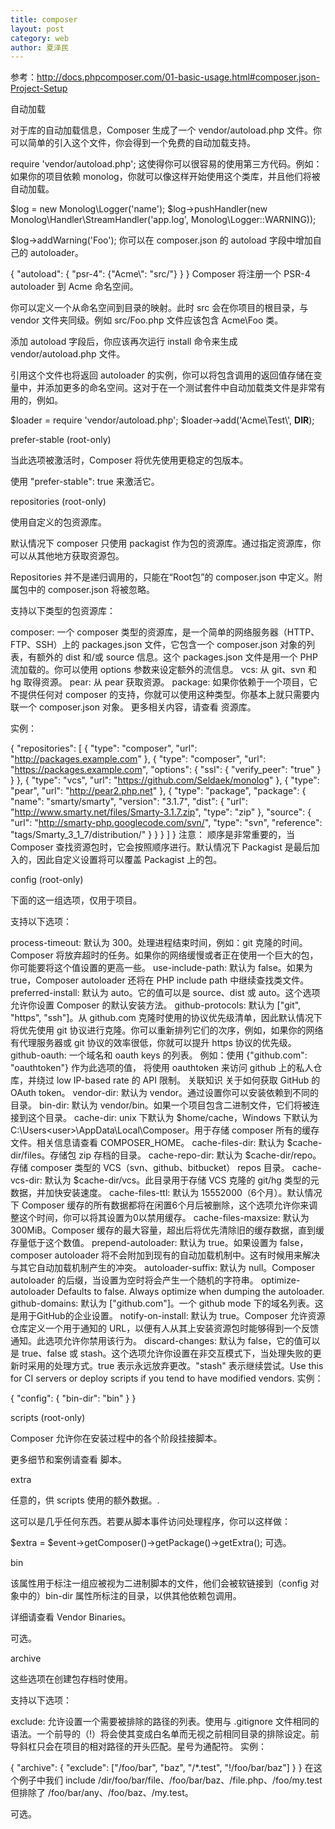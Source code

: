 ```yaml
---
title: composer
layout: post
category: web
author: 夏泽民
---
```

参考：http://docs.phpcomposer.com/01-basic-usage.html#composer.json-Project-Setup
<!-- more -->
自动加载

对于库的自动加载信息，Composer 生成了一个 vendor/autoload.php 文件。你可以简单的引入这个文件，你会得到一个免费的自动加载支持。

require 'vendor/autoload.php';
这使得你可以很容易的使用第三方代码。例如：如果你的项目依赖 monolog，你就可以像这样开始使用这个类库，并且他们将被自动加载。

$log = new Monolog\Logger('name');
$log->pushHandler(new Monolog\Handler\StreamHandler('app.log', Monolog\Logger::WARNING));

$log->addWarning('Foo');
你可以在 composer.json 的 autoload 字段中增加自己的 autoloader。

{
    "autoload": {
        "psr-4": {"Acme\\": "src/"}
    }
}
Composer 将注册一个 PSR-4 autoloader 到 Acme 命名空间。

你可以定义一个从命名空间到目录的映射。此时 src 会在你项目的根目录，与 vendor 文件夹同级。例如 src/Foo.php 文件应该包含 Acme\Foo 类。

添加 autoload 字段后，你应该再次运行 install 命令来生成 vendor/autoload.php 文件。

引用这个文件也将返回 autoloader 的实例，你可以将包含调用的返回值存储在变量中，并添加更多的命名空间。这对于在一个测试套件中自动加载类文件是非常有用的，例如。

$loader = require 'vendor/autoload.php';
$loader->add('Acme\\Test\\', __DIR__);

prefer-stable (root-only)

当此选项被激活时，Composer 将优先使用更稳定的包版本。

使用 "prefer-stable": true 来激活它。


repositories (root-only)

使用自定义的包资源库。

默认情况下 composer 只使用 packagist 作为包的资源库。通过指定资源库，你可以从其他地方获取资源包。

Repositories 并不是递归调用的，只能在“Root包”的 composer.json 中定义。附属包中的 composer.json 将被忽略。

支持以下类型的包资源库：

composer: 一个 composer 类型的资源库，是一个简单的网络服务器（HTTP、FTP、SSH）上的 packages.json 文件，它包含一个 composer.json 对象的列表，有额外的 dist 和/或 source 信息。这个 packages.json 文件是用一个 PHP 流加载的。你可以使用 options 参数来设定额外的流信息。
vcs: 从 git、svn 和 hg 取得资源。
pear: 从 pear 获取资源。
package: 如果你依赖于一个项目，它不提供任何对 composer 的支持，你就可以使用这种类型。你基本上就只需要内联一个 composer.json 对象。
更多相关内容，请查看 资源库。

实例：

{
    "repositories": [
        {
            "type": "composer",
            "url": "http://packages.example.com"
        },
        {
            "type": "composer",
            "url": "https://packages.example.com",
            "options": {
                "ssl": {
                    "verify_peer": "true"
                }
            }
        },
        {
            "type": "vcs",
            "url": "https://github.com/Seldaek/monolog"
        },
        {
            "type": "pear",
            "url": "http://pear2.php.net"
        },
        {
            "type": "package",
            "package": {
                "name": "smarty/smarty",
                "version": "3.1.7",
                "dist": {
                    "url": "http://www.smarty.net/files/Smarty-3.1.7.zip",
                    "type": "zip"
                },
                "source": {
                    "url": "http://smarty-php.googlecode.com/svn/",
                    "type": "svn",
                    "reference": "tags/Smarty_3_1_7/distribution/"
                }
            }
        }
    ]
}
注意： 顺序是非常重要的，当 Composer 查找资源包时，它会按照顺序进行。默认情况下 Packagist 是最后加入的，因此自定义设置将可以覆盖 Packagist 上的包。


config (root-only)

下面的这一组选项，仅用于项目。

支持以下选项：

process-timeout: 默认为 300。处理进程结束时间，例如：git 克隆的时间。Composer 将放弃超时的任务。如果你的网络缓慢或者正在使用一个巨大的包，你可能要将这个值设置的更高一些。
use-include-path: 默认为 false。如果为 true，Composer autoloader 还将在 PHP include path 中继续查找类文件。
preferred-install: 默认为 auto。它的值可以是 source、dist 或 auto。这个选项允许你设置 Composer 的默认安装方法。
github-protocols: 默认为 ["git", "https", "ssh"]。从 github.com 克隆时使用的协议优先级清单，因此默认情况下将优先使用 git 协议进行克隆。你可以重新排列它们的次序，例如，如果你的网络有代理服务器或 git 协议的效率很低，你就可以提升 https 协议的优先级。
github-oauth: 一个域名和 oauth keys 的列表。 例如：使用 {"github.com": "oauthtoken"} 作为此选项的值， 将使用 oauthtoken 来访问 github 上的私人仓库，并绕过 low IP-based rate 的 API 限制。 关联知识 关于如何获取 GitHub 的 OAuth token。
vendor-dir: 默认为 vendor。通过设置你可以安装依赖到不同的目录。
bin-dir: 默认为 vendor/bin。如果一个项目包含二进制文件，它们将被连接到这个目录。
cache-dir: unix 下默认为 $home/cache，Windows 下默认为 C:\Users\<user>\AppData\Local\Composer。用于存储 composer 所有的缓存文件。相关信息请查看 COMPOSER_HOME。
cache-files-dir: 默认为 $cache-dir/files。存储包 zip 存档的目录。
cache-repo-dir: 默认为 $cache-dir/repo。存储 composer 类型的 VCS（svn、github、bitbucket） repos 目录。
cache-vcs-dir: 默认为 $cache-dir/vcs。此目录用于存储 VCS 克隆的 git/hg 类型的元数据，并加快安装速度。
cache-files-ttl: 默认为 15552000（6个月）。默认情况下 Composer 缓存的所有数据都将在闲置6个月后被删除，这个选项允许你来调整这个时间，你可以将其设置为0以禁用缓存。
cache-files-maxsize: 默认为 300MiB。Composer 缓存的最大容量，超出后将优先清除旧的缓存数据，直到缓存量低于这个数值。
prepend-autoloader: 默认为 true。如果设置为 false，composer autoloader 将不会附加到现有的自动加载机制中。这有时候用来解决与其它自动加载机制产生的冲突。
autoloader-suffix: 默认为 null。Composer autoloader 的后缀，当设置为空时将会产生一个随机的字符串。
optimize-autoloader Defaults to false. Always optimize when dumping the autoloader.
github-domains: 默认为 ["github.com"]。一个 github mode 下的域名列表。这是用于GitHub的企业设置。
notify-on-install: 默认为 true。Composer 允许资源仓库定义一个用于通知的 URL，以便有人从其上安装资源包时能够得到一个反馈通知。此选项允许你禁用该行为。
discard-changes: 默认为 false，它的值可以是 true、false 或 stash。这个选项允许你设置在非交互模式下，当处理失败的更新时采用的处理方式。true 表示永远放弃更改。"stash" 表示继续尝试。Use this for CI servers or deploy scripts if you tend to have modified vendors.
实例：

{
    "config": {
        "bin-dir": "bin"
    }
}

scripts (root-only)

Composer 允许你在安装过程中的各个阶段挂接脚本。

更多细节和案例请查看 脚本。


extra

任意的，供 scripts 使用的额外数据。.

这可以是几乎任何东西。若要从脚本事件访问处理程序，你可以这样做：

$extra = $event->getComposer()->getPackage()->getExtra();
可选。


bin

该属性用于标注一组应被视为二进制脚本的文件，他们会被软链接到（config 对象中的）bin-dir 属性所标注的目录，以供其他依赖包调用。

详细请查看 Vendor Binaries。

可选。


archive

这些选项在创建包存档时使用。

支持以下选项：

exclude: 允许设置一个需要被排除的路径的列表。使用与 .gitignore 文件相同的语法。一个前导的（!）将会使其变成白名单而无视之前相同目录的排除设定。前导斜杠只会在项目的相对路径的开头匹配。星号为通配符。
实例：

{
    "archive": {
        "exclude": ["/foo/bar", "baz", "/*.test", "!/foo/bar/baz"]
    }
}
在这个例子中我们 include /dir/foo/bar/file、/foo/bar/baz、/file.php、/foo/my.test 但排除了 /foo/bar/any、/foo/baz、/my.test。

可选。


